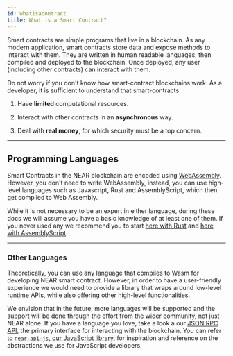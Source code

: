 ```yaml
---
id: whatisacontract
title: What is a Smart Contract?
---
```


Smart contracts are simple programs that live in a blockchain. As any modern application, smart contracts store data and expose methods to interact with them.
They are written in human readable languages, then compiled and deployed to the blockchain. Once deployed, any user (including other contracts) can interact
with them.

Do not worry if you don't know how smart-contract blockchains work. As a developer, it is sufficient to understand that smart-contracts:

1. Have **limited** computational resources.

2. Interact with other contracts in an **asynchronous** way.

3. Deal with **real money**, for which security must be a top concern.

---

## Programming Languages

Smart Contracts in the NEAR blockchain are encoded using [WebAssembly](https://webassembly.org/). However, you don't need to write WebAssembly, instead, you can use high-level languages such as Javascript, Rust and AssemblyScript, which then get compiled to Web Assembly.

While it is not necessary to be an expert in either language, during these docs we will assume you have a basic knowledge of at least one of them. If you never used any we recommend you to start [here with Rust](https://doc.rust-lang.org/book/title-page.html) and [here with AssemblyScript](https://www.assemblyscript.org/introduction.html).

<hr class="subsection" />


### Other Languages
Theoretically, you can use any language that compiles to Wasm for developing NEAR smart contract. However, in order to have a user-friendly experience we would need
to provide a library that wraps around low-level runtime APIs, while also offering other high-level functionalities.

We envision that in the future, more languages will be supported and the support will be done through the effort from the wider community, not just NEAR alone.
If you have a language you love, take a look a our [JSON RPC API](/api/rpc/setup), the primary interface for interacting with the blockchain. You can refer to
[`near-api-js`, our JavaScript library.](https://github.com/near/near-api-js/) for inspiration and reference on the abstractions we use for
JavaScript developers.
